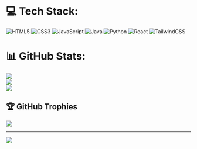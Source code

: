 
# 💻 Tech Stack:
![HTML5](https://img.shields.io/badge/html5-%23E34F26.svg?style=for-the-badge&logo=html5&logoColor=white) ![CSS3](https://img.shields.io/badge/css3-%231572B6.svg?style=for-the-badge&logo=css3&logoColor=white) ![JavaScript](https://img.shields.io/badge/javascript-%23323330.svg?style=for-the-badge&logo=javascript&logoColor=%23F7DF1E) ![Java](https://img.shields.io/badge/java-%23ED8B00.svg?style=for-the-badge&logo=openjdk&logoColor=white) ![Python](https://img.shields.io/badge/python-3670A0?style=for-the-badge&logo=python&logoColor=ffdd54) ![React](https://img.shields.io/badge/react-%2320232a.svg?style=for-the-badge&logo=react&logoColor=%2361DAFB) ![TailwindCSS](https://img.shields.io/badge/tailwindcss-%2338B2AC.svg?style=for-the-badge&logo=tailwind-css&logoColor=white)
# 📊 GitHub Stats:
![](https://github-readme-stats.vercel.app/api?username=Sergio0224&theme=radical&hide_border=false&include_all_commits=false&count_private=false)<br/>
![](https://github-readme-streak-stats.herokuapp.com/?user=Sergio0224&theme=radical&hide_border=false)<br/>
![](https://github-readme-stats.vercel.app/api/top-langs/?username=Sergio0224&theme=radical&hide_border=false&include_all_commits=false&count_private=false&layout=compact)

## 🏆 GitHub Trophies
![](https://github-profile-trophy.vercel.app/?username=Sergio0224&theme=radical&no-frame=false&no-bg=false&margin-w=4)

---
[![](https://visitcount.itsvg.in/api?id=Sergio0224&icon=0&color=0)](https://visitcount.itsvg.in)

<!-- Proudly created with GPRM ( https://gprm.itsvg.in ) -->
